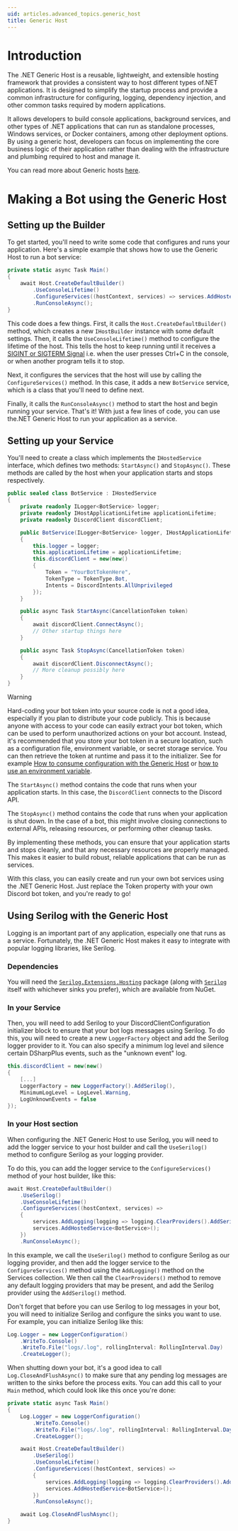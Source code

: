 ```yaml
---
uid: articles.advanced_topics.generic_host
title: Generic Host
---
```


# Introduction

The .NET Generic Host is a reusable, lightweight, and extensible hosting framework that provides a consistent way to
host different types of.NET applications. It is designed to simplify the startup process and provide a common
infrastructure for configuring, logging, dependency injection, and other common tasks required by modern applications.

It allows developers to build console applications, background services, and other types of .NET applications that can
run as standalone processes, Windows services, or Docker containers, among other deployment options. By using a generic
host, developers can focus on implementing the core business logic of their application rather than dealing with the
infrastructure and plumbing required to host and manage it.

You can read more about Generic hosts [here](https://learn.microsoft.com/en-us/dotnet/core/extensions/generic-host).

# Making a Bot using the Generic Host

## Setting up the Builder

To get started, you'll need to write some code that configures and runs your application. Here's a simple example that
shows how to use the Generic Host to run a bot service:

```cs
private static async Task Main()
{
    await Host.CreateDefaultBuilder()
        .UseConsoleLifetime()
        .ConfigureServices((hostContext, services) => services.AddHostedService<BotService>())
        .RunConsoleAsync();
}
```

This code does a few things. First, it calls the `Host.CreateDefaultBuilder()` method, which creates a new
`IHostBuilder` instance with some default settings. Then, it calls the `UseConsoleLifetime()` method to configure the
lifetime of the host. This tells the host to keep running until it receives a [SIGINT or SIGTERM
Signal](https://en.wikipedia.org/wiki/Signal_(IPC)#SIGINT) i.e. when the user presses Ctrl+C in the console, or when
another program tells it to stop.

Next, it configures the services that the host will use by calling the `ConfigureServices()` method. In this case, it
adds a new `BotService` service, which is a class that you'll need to define next.

Finally, it calls the `RunConsoleAsync()` method to start the host and begin running your service. That's it! With just
a few lines of code, you can use the.NET Generic Host to run your application as a service.

## Setting up your Service

You'll need to create a class which implements the `IHostedService` interface, which defines two methods:
`StartAsync()` and `StopAsync()`. These methods are called by the host when your application starts and stops
respectively.

```cs
public sealed class BotService : IHostedService
{
    private readonly ILogger<BotService> logger;
    private readonly IHostApplicationLifetime applicationLifetime;
    private readonly DiscordClient discordClient;

    public BotService(ILogger<BotService> logger, IHostApplicationLifetime applicationLifetime)
    {
        this.logger = logger;
        this.applicationLifetime = applicationLifetime;
        this.discordClient = new(new()
        {
            Token = "YourBotTokenHere",
            TokenType = TokenType.Bot,
            Intents = DiscordIntents.AllUnprivileged
        });
    }

    public async Task StartAsync(CancellationToken token)
    {
        await discordClient.ConnectAsync();
        // Other startup things here
    }

    public async Task StopAsync(CancellationToken token)
    {
        await discordClient.DisconnectAsync();
        // More cleanup possibly here
    }
}
```

>[!WARNING]
> Hard-coding your bot token into your source code is not a good idea, especially if you plan to distribute your code
publicly. This is because anyone with access to your code can easily extract your bot token, which can be used to
perform unauthorized actions on your bot account.
>Instead, it's recommended that you store your bot token in a secure location, such as a configuration file,
environment variable, or secret storage service. You can then retrieve the token at runtime and pass it to the
initializer. See for example [How to consume configuration with the Generic
Host](https://learn.microsoft.com/en-us/aspnet/core/fundamentals/configuration/?view=aspnetcore-7.0) or [how to use an
environment
variable](https://learn.microsoft.com/en-us/dotnet/api/system.environment.getenvironmentvariable?view=net-7.0).

The `StartAsync()` method contains the code that runs when your application starts. In this case, the `DiscordClient`
connects to the Discord API.

The `StopAsync()` method contains the code that runs when your application is shut down. In the case of a bot, this
might involve closing connections to external APIs, releasing resources, or performing other cleanup tasks.

By implementing these methods, you can ensure that your application starts and stops cleanly, and that any necessary
resources are properly managed. This makes it easier to build robust, reliable applications that can be run as services.

With this class, you can easily create and run your own bot services using the .NET Generic Host. Just replace the
Token property with your own Discord bot token, and you're ready to go!

## Using Serilog with the Generic Host

Logging is an important part of any application, especially one that runs as a service. Fortunately, the .NET Generic
Host makes it easy to integrate with popular logging libraries, like Serilog.

### Dependencies

You will need the [`Serilog.Extensions.Hosting`](https://www.nuget.org/packages/Serilog.Extensions.Hosting) package
(along with [`Serilog`](https://www.nuget.org/packages/Serilog) itself with whichever sinks you prefer), which are
available from NuGet.

### In your Service

Then, you will need to add Serilog to your DiscordClientConfiguration initializer block to ensure that your bot logs
messages using Serilog. To do this, you will need to create a new `LoggerFactory` object and add the Serilog logger
provider to it. You can also specify a minimum log level and silence certain DSharpPlus events, such as the "unknown
event" log.

```cs
this.discordClient = new(new()
{
    [...]
    LoggerFactory = new LoggerFactory().AddSerilog(),
    MinimumLogLevel = LogLevel.Warning,
    LogUnknownEvents = false
});
```

### In your Host section

When configuring the .NET Generic Host to use Serilog, you will need to add the logger service to your host builder and
call the `UseSerilog()` method to configure Serilog as your logging provider.

To do this, you can add the logger service to the `ConfigureServices()` method of your host builder, like this:

```cs
await Host.CreateDefaultBuilder()
    .UseSerilog()
    .UseConsoleLifetime()
    .ConfigureServices((hostContext, services) =>
    {
        services.AddLogging(logging => logging.ClearProviders().AddSerilog());
        services.AddHostedService<BotService>();
    })
    .RunConsoleAsync();
```

In this example, we call the `UseSerilog()` method to configure Serilog as our logging provider, and then add the
logger service to the `ConfigureServices()` method using the `AddLogging()` method on the Services collection. We then
call the `ClearProviders()` method to remove any default logging providers that may be present, and add the Serilog
provider using the `AddSerilog()` method.

Don't forget that before you can use Serilog to log messages in your bot, you will need to initialize Serilog and
configure the sinks you want to use. For example, you can initialize Serilog like this:

```cs
Log.Logger = new LoggerConfiguration()
    .WriteTo.Console()
    .WriteTo.File("logs/.log", rollingInterval: RollingInterval.Day)
    .CreateLogger();
```

When shutting down your bot, it's a good idea to call `Log.CloseAndFlushAsync()` to make sure that any pending log
messages are written to the sinks before the process exits. You can add this call to your `Main` method, which could
look like this once you're done:

```cs
private static async Task Main()
{
    Log.Logger = new LoggerConfiguration()
        .WriteTo.Console()
        .WriteTo.File("logs/.log", rollingInterval: RollingInterval.Day)
        .CreateLogger();

    await Host.CreateDefaultBuilder()
        .UseSerilog()
        .UseConsoleLifetime()
        .ConfigureServices((hostContext, services) =>
        {
            services.AddLogging(logging => logging.ClearProviders().AddSerilog());
            services.AddHostedService<BotService>();
        })
        .RunConsoleAsync();

    await Log.CloseAndFlushAsync();
}
```
